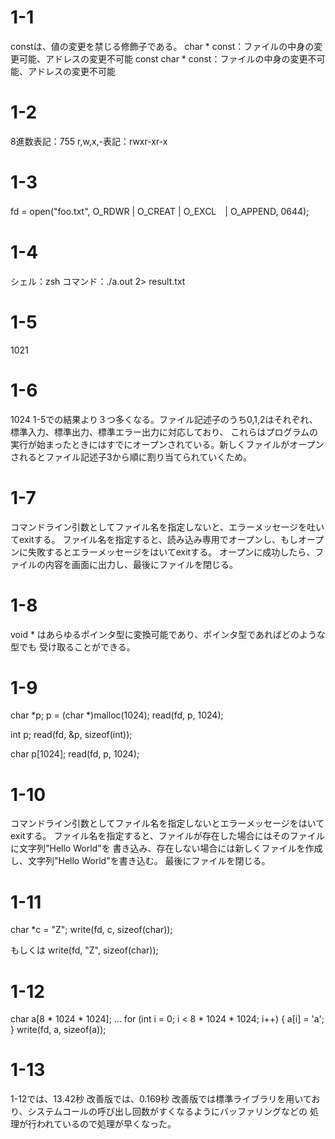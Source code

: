# 1-1
constは、値の変更を禁じる修飾子である。
char * const：ファイルの中身の変更可能、アドレスの変更不可能
const char * const：ファイルの中身の変更不可能、アドレスの変更不可能

# 1-2
8進数表記：755
r,w,x,-表記：rwxr-xr-x

# 1-3
fd = open("foo.txt", O_RDWR | O_CREAT | O_EXCL　| O_APPEND, 0644);

# 1-4
シェル：zsh
コマンド：./a.out 2> result.txt

# 1-5
1021

# 1-6
1024
1-5での結果より３つ多くなる。ファイル記述子のうち0,1,2はそれぞれ、標準入力、標準出力、標準エラー出力に対応しており、
これらはプログラムの実行が始まったときにはすでにオープンされている。新しくファイルがオープンされるとファイル記述子3から順に割り当てられていくため。

# 1-7
コマンドライン引数としてファイル名を指定しないと、エラーメッセージを吐いてexitする。
ファイル名を指定すると、読み込み専用でオープンし、もしオープンに失敗するとエラーメッセージをはいてexitする。
オープンに成功したら、ファイルの内容を画面に出力し、最後にファイルを閉じる。

# 1-8
void * はあらゆるポインタ型に変換可能であり、ポインタ型であればどのような型でも
受け取ることができる。

# 1-9
char *p;
p = (char *)malloc(1024);
read(fd, p, 1024);

int p;
read(fd, &p, sizeof(int));

char p[1024];
read(fd, p, 1024);

# 1-10
コマンドライン引数としてファイル名を指定しないとエラーメッセージをはいてexitする。
ファイル名を指定すると、ファイルが存在した場合にはそのファイルに文字列"Hello World"を
書き込み、存在しない場合には新しくファイルを作成し、文字列"Hello World"を書き込む。
最後にファイルを閉じる。

# 1-11
char *c = "Z";
write(fd, c, sizeof(char));

もしくは
write(fd, "Z", sizeof(char));

# 1-12
char a[8 * 1024 * 1024];
...
for (int i = 0; i < 8 * 1024 * 1024; i++) {
    a[i] = 'a';
}
write(fd, a, sizeof(a));

# 1-13
1-12では、13.42秒
改善版では、0.169秒
改善版では標準ライブラリを用いており、システムコールの呼び出し回数がすくなるようにバッファリングなどの
処理が行われているので処理が早くなった。